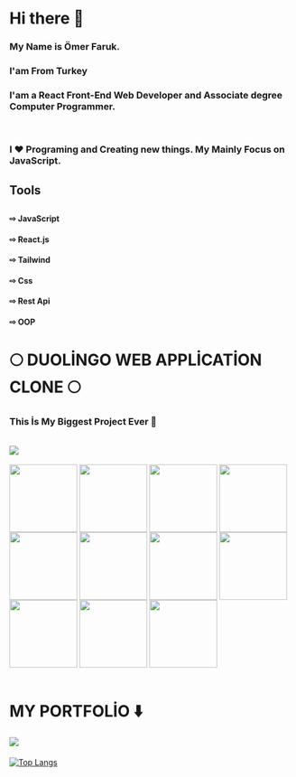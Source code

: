 <h1>Hi there 👋</h1>

<h3>My Name is Ömer Faruk.</h3>
<h3>I'am From Turkey</h3>
<h3> I'am a React Front-End Web Developer and Associate degree Computer Programmer. </h3><br/>
<h3>I ❤️ Programing and Creating new things. My Mainly Focus on JavaScript.</h3>  


#### 
<div>
  <h2>Tools<h2>
    <h4>⇨ JavaScript</h4>
    <h4>⇨ React.js</h4>
    <h4>⇨ Tailwind</h4>
    <h4>⇨ Css</h4>
    <h4>⇨ Rest Api</h4>
    <h4>⇨ OOP</h4>
</div>




#### 

<h1> 🌕 DUOLİNGO WEB APPLİCATİON CLONE 🌕 </h1>
<h3>This İs My Biggest Project Ever 🥳</h3>

<br/>
<a href="https://github.com/omerfarukyapici/duolingo-clone">
  <div>
    <img align="center" src="https://user-images.githubusercontent.com/68571009/155842836-657f1890-8c21-42cb-b390-f89902442549.jpg" />
  </div>
</a>

<br/>
<div display="flex">
   <img width="120px" align="center" src="https://user-images.githubusercontent.com/68571009/155849269-1da879e7-b0eb-427b-bbf2-4bf0e79d2d35.png" /> 
   <img width="120px" align="center" src="https://user-images.githubusercontent.com/68571009/155849272-7049beec-e26b-45ea-977f-dd74a4a07dbf.png" />
   <img width="120px" align="center" src="https://user-images.githubusercontent.com/68571009/155849276-45127a5d-67d6-4e0e-95a1-772b046c9e17.png" /> 
   <img width="120px" align="center" src="https://user-images.githubusercontent.com/68571009/155849278-8fc51ed5-44e4-4616-859d-15704d61df8b.png" />
  
   <img width="120px" align="center" src="https://user-images.githubusercontent.com/68571009/155849281-e31f7109-3be6-48b1-b4cd-d8f204df6a28.png" /> 
   <img width="120px" align="center" src="https://user-images.githubusercontent.com/68571009/155849284-3dddb526-b141-4169-be0f-1a143e6c76bb.png" /> 
   <img width="120px" align="center" src="https://user-images.githubusercontent.com/68571009/155849285-9e87eb79-ead4-476e-ab94-99e671143bd8.png" />
   <img width="120px" align="center" src="https://user-images.githubusercontent.com/68571009/155849289-b8f6e08d-a139-46d0-a416-884f6f48bec0.png" /> 
  
   <img width="120px" align="center" src="https://user-images.githubusercontent.com/68571009/155849296-095b25fa-b95f-4825-a9dd-d6075c9bb7aa.png" />
   <img width="120px" align="center" src="https://user-images.githubusercontent.com/68571009/155849297-41bce8c2-9db8-4ce2-b0f9-a7a9e8e2a63c.png" />
   <img width="120px" align="center" src="https://user-images.githubusercontent.com/68571009/155849300-2771a958-eb3d-41c3-b1fb-647c640b937b.png" /> 
</div>
<br/>



#### 

<h1 > MY PORTFOLİO ⬇️ </h1>

<a href="https://github.com/omerfarukyapici/duolingo-clone">
  <div>
    <img align="center" src="https://user-images.githubusercontent.com/68571009/155847841-a730121e-e33c-4078-8f36-881bdab6066a.png" />
  </div>
</a>

#### 

[![Top Langs](https://github-readme-stats.vercel.app/api/top-langs/?username=omerfarukyapici&layout=compact)](https://github.com/anuraghazra/github-readme-stats)




    
    
    
    
    
    
    
    
    
    
    
    
    
    
    
    
    
